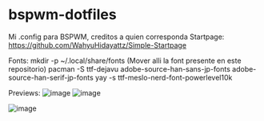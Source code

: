 # bspwm-dotfiles
Mi .config para BSPWM, creditos a quien corresponda
Startpage: https://github.com/WahyuHidayattz/Simple-Startpage

Fonts:
mkdir -p ~/.local/share/fonts (Mover alli la font presente en este repositorio)
pacman -S ttf-dejavu adobe-source-han-sans-jp-fonts adobe-source-han-serif-jp-fonts
yay -s ttf-meslo-nerd-font-powerlevel10k

Previews:
![image](https://user-images.githubusercontent.com/55555800/164292553-960b94fa-19c5-405b-abe8-c019ef6091a2.png)
![image](https://user-images.githubusercontent.com/55555800/164292894-63e632da-2e06-4f38-a313-2e50ae2f0e2e.png)


![image](https://user-images.githubusercontent.com/55555800/164291780-01f3da3a-7d7b-4060-b942-4fe1ae9bb2f5.png)
